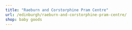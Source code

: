 ```yaml
---
title: "Raeburn and Corstorphine Pram Centre"
url: /edinburgh/raeburn-and-corstorphine-pram-centre/
shop: baby goods
---
```

